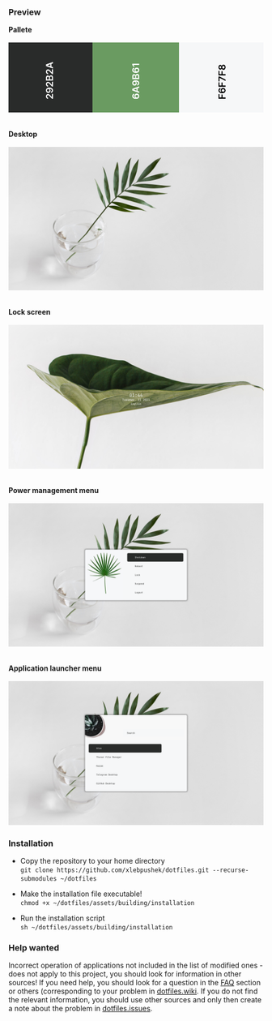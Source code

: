 ### Preview

**Pallete** <br><br>
![Something went wrong. Image not loaded](https://github.com/xlebpushek/dotfiles/blob/main/assets/preview/pallete.png) <br><br>

**Desktop** <br><br>
![Something went wrong. Image not loaded](https://github.com/xlebpushek/dotfiles/blob/main/assets/preview/desktop.png) <br><br>

**Lock screen** <br><br>
![Something went wrong. Image not loaded](https://github.com/xlebpushek/dotfiles/blob/main/assets/preview/lock.png) <br><br>

<!-- **Tiling mode** <br><br>
![Something went wrong. Image not loaded](https://github.com/xlebpushek/dotfiles/blob/main/assets/preview/mode/tiling.png) <br><br>

**Floating mode** <br><br>
![Something went wrong. Image not loaded](https://github.com/xlebpushek/dotfiles/blob/main/assets/preview/mode/floating.png) <br><br>

**Full screen mode** <br><br>
![Something went wrong. Image not loaded](https://github.com/xlebpushek/dotfiles/blob/main/assets/preview/mode/fullscreen.png) <br><br> -->

**Power management menu** <br><br>
![Something went wrong. Image not loaded](https://github.com/xlebpushek/dotfiles/blob/main/assets/preview/rofi/power.png) <br><br>

**Application launcher menu** <br><br>
![Something went wrong. Image not loaded](https://github.com/xlebpushek/dotfiles/blob/main/assets/preview/rofi/launch.png)


### Installation

* Copy the repository to your home directory <br>
`git clone https://github.com/xlebpushek/dotfiles.git --recurse-submodules ~/dotfiles`

* Make the installation file executable! <br>
`chmod +x ~/dotfiles/assets/building/installation`

* Run the installation script <br>
`sh ~/dotfiles/assets/building/installation`


### Help wanted

Incorrect operation of applications not included in the list of modified ones - does not apply to this project, you should look for information in other sources! If you need help, you should look for a question in the [FAQ](https://github.com/xlebpushek/dotfiles/wiki/FAQ#frequently-asked-questions) section or others (corresponding to your problem in [dotfiles.wiki](https://github.com/xlebpushek/dotfiles/wiki). If you do not find the relevant information, you should use other sources and only then create a note about the problem in [dotfiles.issues](https://github.com/xlebpushek/dotfiles/issues).